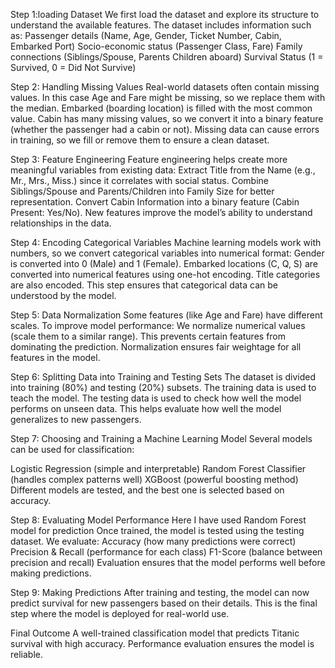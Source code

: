 Step 1:loading Dataset
We first load the dataset and explore its structure to understand the available features. The dataset includes information such as:
Passenger details (Name, Age, Gender, Ticket Number, Cabin, Embarked Port)
Socio-economic status (Passenger Class, Fare)
Family connections (Siblings/Spouse, Parents Children aboard)
Survival Status (1 = Survived, 0 = Did Not Survive)

Step 2: Handling Missing Values
Real-world datasets often contain missing values. In this case
Age and Fare might be missing, so we replace them with the median.
Embarked (boarding location) is filled with the most common value.
Cabin has many missing values, so we convert it into a binary feature (whether the passenger had a cabin or not).
Missing data can cause errors in training, so we fill or remove them to ensure a clean dataset.

Step 3: Feature Engineering
Feature engineering helps create more meaningful variables from existing data:
Extract Title from the Name (e.g., Mr., Mrs., Miss.) since it correlates with social status.
Combine Siblings/Spouse and Parents/Children into Family Size for better representation.
Convert Cabin Information into a binary feature (Cabin Present: Yes/No).
New features improve the model’s ability to understand relationships in the data.

Step 4: Encoding Categorical Variables
Machine learning models work with numbers, so we convert categorical variables into numerical format:
Gender is converted into 0 (Male) and 1 (Female).
Embarked locations (C, Q, S) are converted into numerical features using one-hot encoding.
Title categories are also encoded.
This step ensures that categorical data can be understood by the model.

Step 5: Data Normalization
Some features (like Age and Fare) have different scales. To improve model performance:
We normalize numerical values (scale them to a similar range).
This prevents certain features from dominating the prediction.
Normalization ensures fair weightage for all features in the model.

Step 6: Splitting Data into Training and Testing Sets
The dataset is divided into training (80%) and testing (20%) subsets.
The training data is used to teach the model.
The testing data is used to check how well the model performs on unseen data.
This helps evaluate how well the model generalizes to new passengers.

Step 7: Choosing and Training a Machine Learning Model
Several models can be used for classification:

Logistic Regression (simple and interpretable)
Random Forest Classifier (handles complex patterns well)
XGBoost (powerful boosting method)
Different models are tested, and the best one is selected based on accuracy.

Step 8: Evaluating Model Performance
Here I have used Random Forest model for prediction
Once trained, the model is tested using the testing dataset. We evaluate:
Accuracy (how many predictions were correct)
Precision & Recall (performance for each class)
F1-Score (balance between precision and recall)
Evaluation ensures that the model performs well before making predictions.

Step 9: Making Predictions
After training and testing, the model can now predict survival for new passengers based on their details.
This is the final step where the model is deployed for real-world use.

Final Outcome
A well-trained classification model that predicts Titanic survival with high accuracy.
Performance evaluation ensures the model is reliable.

